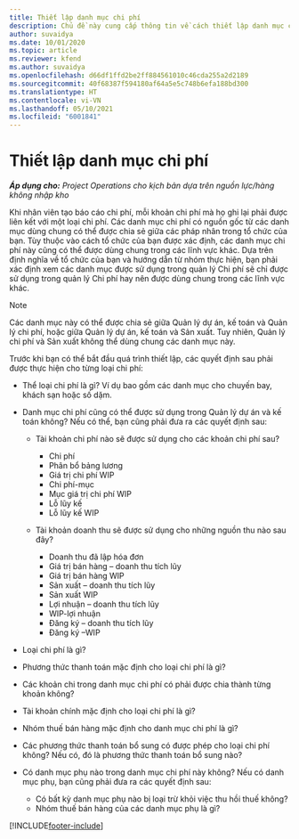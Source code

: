 ```yaml
---
title: Thiết lập danh mục chi phí
description: Chủ đề này cung cấp thông tin về cách thiết lập danh mục chi phí và danh mục chia sẻ cho báo cáo chi phí.
author: suvaidya
ms.date: 10/01/2020
ms.topic: article
ms.reviewer: kfend
ms.author: suvaidya
ms.openlocfilehash: d66df1ffd2be2ff884561010c46cda255a2d2189
ms.sourcegitcommit: 40f68387f594180af64a5e5c748b6efa188bd300
ms.translationtype: HT
ms.contentlocale: vi-VN
ms.lasthandoff: 05/10/2021
ms.locfileid: "6001841"
---
```

# <a name="set-up-expense-categories"></a>Thiết lập danh mục chi phí

_**Áp dụng cho:** Project Operations cho kịch bản dựa trên nguồn lực/hàng không nhập kho_

Khi nhân viên tạo báo cáo chi phí, mỗi khoản chi phí mà họ ghi lại phải được liên kết với một loại chi phí. Các danh mục chi phí có nguồn gốc từ các danh mục dùng chung có thể được chia sẻ giữa các pháp nhân trong tổ chức của bạn. Tùy thuộc vào cách tổ chức của bạn được xác định, các danh mục chi phí này cũng có thể được dùng chung trong các lĩnh vực khác. Dựa trên định nghĩa về tổ chức của bạn và hướng dẫn từ nhóm thực hiện, bạn phải xác định xem các danh mục được sử dụng trong quản lý Chi phí sẽ chỉ được sử dụng trong quản lý Chi phí hay nên được dùng chung trong các lĩnh vực khác.

> [!NOTE]
> Các danh mục này có thể được chia sẻ giữa Quản lý dự án, kế toán và Quản lý chi phí, hoặc giữa Quản lý dự án, kế toán và Sản xuất. Tuy nhiên, Quản lý chi phí và Sản xuất không thể dùng chung các danh mục này.

Trước khi bạn có thể bắt đầu quá trình thiết lập, các quyết định sau phải được thực hiện cho từng loại chi phí:

- Thể loại chi phí là gì? Ví dụ bao gồm các danh mục cho chuyến bay, khách sạn hoặc số dặm.
- Danh mục chi phí cũng có thể được sử dụng trong Quản lý dự án và kế toán không? Nếu có thể, bạn cũng phải đưa ra các quyết định sau:

    - Tài khoản chi phí nào sẽ được sử dụng cho các khoản chi phí sau?

        - Chi phí
        - Phân bổ bảng lương
        - Giá trị chi phí WIP
        - Chi phí-mục
        - Mục giá trị chi phí WIP
        - Lỗ lũy kế
        - Lỗ lũy kế WIP

    - Tài khoản doanh thu sẽ được sử dụng cho những nguồn thu nào sau đây?

        - Doanh thu đã lập hóa đơn
        - Giá trị bán hàng – doanh thu tích lũy
        - Giá trị bán hàng WIP
        - Sản xuất – doanh thu tích lũy
        - Sản xuất WIP
        - Lợi nhuận – doanh thu tích lũy
        - WIP-lợi nhuận
        - Đăng ký – doanh thu tích lũy
        - Đăng ký –WIP

- Loại chi phí là gì?
- Phương thức thanh toán mặc định cho loại chi phí là gì?
- Các khoản chi trong danh mục chi phí có phải được chia thành từng khoản không?
- Tài khoản chính mặc định cho loại chi phí là gì?
- Nhóm thuế bán hàng mặc định cho danh mục chi phí là gì?
- Các phương thức thanh toán bổ sung có được phép cho loại chi phí không? Nếu có, đó là phương thức thanh toán bổ sung nào?
- Có danh mục phụ nào trong danh mục chi phí này không? Nếu có danh mục phụ, bạn cũng phải đưa ra các quyết định sau:

    - Có bất kỳ danh mục phụ nào bị loại trừ khỏi việc thu hồi thuế không?
    - Nhóm thuế bán hàng của các danh mục phụ là gì?


[!INCLUDE[footer-include](../includes/footer-banner.md)]